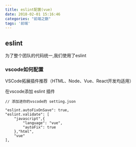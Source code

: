 ```yaml
---
title: eslint配置(vue)
date: 2018-02-01 15:16:46
categories: "前端之巅"
tags: '前端'
---
```


## eslint

为了整个团队的代码统一,我们使用了eslint

### vscode如何配置

VSCode拓展插件推荐（HTML、Node、Vue、React开发均适用）

在vscode添加 eslint 插件

~~~
// 添加进你的vscode的 setting.json

"eslint.autoFixOnSave": true,
"eslint.validate": [
    "javascript",{
        "language": "vue",
        "autoFix": true
    },"html",
    "vue"
],
~~~
